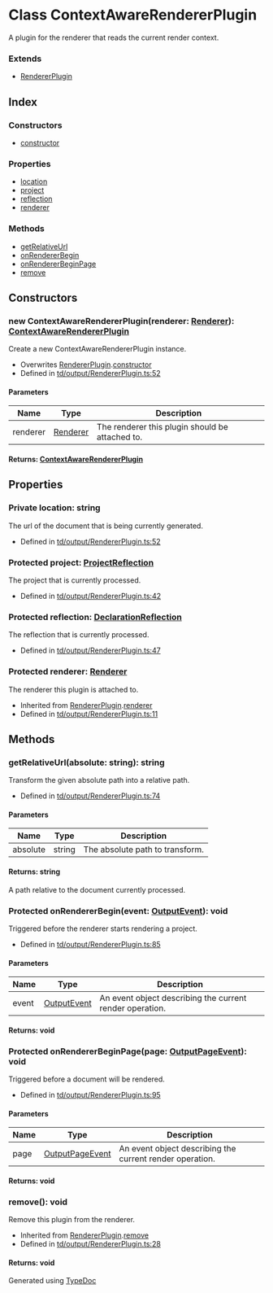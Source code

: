 # Class ContextAwareRendererPlugin
A plugin for the renderer that reads the current render context.

### Extends
* [RendererPlugin](td.output.rendererplugin.md)

## Index

### Constructors
* [constructor](td.output.contextawarerendererplugin.md#constructor)

### Properties
* [location](td.output.contextawarerendererplugin.md#location)
* [project](td.output.contextawarerendererplugin.md#project)
* [reflection](td.output.contextawarerendererplugin.md#reflection)
* [renderer](td.output.contextawarerendererplugin.md#renderer)

### Methods
* [getRelativeUrl](td.output.contextawarerendererplugin.md#getrelativeurl)
* [onRendererBegin](td.output.contextawarerendererplugin.md#onrendererbegin)
* [onRendererBeginPage](td.output.contextawarerendererplugin.md#onrendererbeginpage)
* [remove](td.output.contextawarerendererplugin.md#remove)

## Constructors

### new ContextAwareRendererPlugin(renderer: [Renderer](td.output.renderer.md)): [ContextAwareRendererPlugin](td.output.contextawarerendererplugin.md)
Create a new ContextAwareRendererPlugin instance.  
* Overwrites [RendererPlugin](td.output.rendererplugin.md).[constructor](td.output.rendererplugin.md#constructor)
* Defined in [td/output/RendererPlugin.ts:52](https://github.com/kimamula/typedoc/blob/HEAD/src/td/output/RendererPlugin.ts#L52)


#### Parameters

| Name | Type | Description |
| ---- | ---- | ---- |
| renderer | [Renderer](td.output.renderer.md)| The renderer this plugin should be attached to. |

#### Returns: [ContextAwareRendererPlugin](td.output.contextawarerendererplugin.md)

## Properties

### Private location: string
The url of the document that is being currently generated.
* Defined in [td/output/RendererPlugin.ts:52](https://github.com/kimamula/typedoc/blob/HEAD/src/td/output/RendererPlugin.ts#L52)


### Protected project: [ProjectReflection](td.models.projectreflection.md)
The project that is currently processed.
* Defined in [td/output/RendererPlugin.ts:42](https://github.com/kimamula/typedoc/blob/HEAD/src/td/output/RendererPlugin.ts#L42)


### Protected reflection: [DeclarationReflection](td.models.declarationreflection.md)
The reflection that is currently processed.
* Defined in [td/output/RendererPlugin.ts:47](https://github.com/kimamula/typedoc/blob/HEAD/src/td/output/RendererPlugin.ts#L47)


### Protected renderer: [Renderer](td.output.renderer.md)
The renderer this plugin is attached to.
* Inherited from [RendererPlugin](td.output.rendererplugin.md).[renderer](td.output.rendererplugin.md#renderer)
* Defined in [td/output/RendererPlugin.ts:11](https://github.com/kimamula/typedoc/blob/HEAD/src/td/output/RendererPlugin.ts#L11)


## Methods

### getRelativeUrl(absolute: string): string
Transform the given absolute path into a relative path.  
* Defined in [td/output/RendererPlugin.ts:74](https://github.com/kimamula/typedoc/blob/HEAD/src/td/output/RendererPlugin.ts#L74)


#### Parameters

| Name | Type | Description |
| ---- | ---- | ---- |
| absolute | string| The absolute path to transform. |

#### Returns: string
A path relative to the document currently processed.


### Protected onRendererBegin(event: [OutputEvent](td.output.outputevent.md)): void
Triggered before the renderer starts rendering a project.  
* Defined in [td/output/RendererPlugin.ts:85](https://github.com/kimamula/typedoc/blob/HEAD/src/td/output/RendererPlugin.ts#L85)


#### Parameters

| Name | Type | Description |
| ---- | ---- | ---- |
| event | [OutputEvent](td.output.outputevent.md)| An event object describing the current render operation. |

#### Returns: void

### Protected onRendererBeginPage(page: [OutputPageEvent](td.output.outputpageevent.md)): void
Triggered before a document will be rendered.  
* Defined in [td/output/RendererPlugin.ts:95](https://github.com/kimamula/typedoc/blob/HEAD/src/td/output/RendererPlugin.ts#L95)


#### Parameters

| Name | Type | Description |
| ---- | ---- | ---- |
| page | [OutputPageEvent](td.output.outputpageevent.md)| An event object describing the current render operation. |

#### Returns: void

### remove(): void
Remove this plugin from the renderer.  
* Inherited from [RendererPlugin](td.output.rendererplugin.md).[remove](td.output.rendererplugin.md#remove)
* Defined in [td/output/RendererPlugin.ts:28](https://github.com/kimamula/typedoc/blob/HEAD/src/td/output/RendererPlugin.ts#L28)

#### Returns: void


Generated using [TypeDoc](http://typedoc.io)
